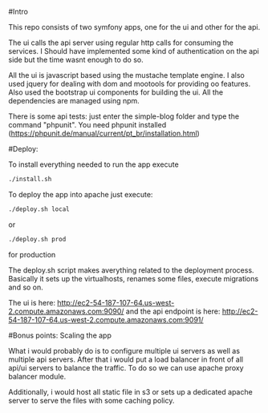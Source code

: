 #Intro

This repo consists of two symfony apps, one for the ui and other for the api.

The ui calls the api server using regular http calls for consuming the services. I Should have implemented some kind of authentication on the api side but the time wasnt enough to do so.

All the ui is javascript based using the mustache template engine. I also used jquery for dealing with dom and mootools for providing oo features. Also used the bootstrap ui components for building the ui. All the dependencies are managed using npm.

There is some api tests: just enter the simple-blog folder and type the command "phpunit". You need phpunit installed (https://phpunit.de/manual/current/pt_br/installation.html)

#Deploy:

To install everything needed to run the app execute

```bash
./install.sh
```

To deploy the app into apache just execute:
```bash
./deploy.sh local
```
or

```bash
./deploy.sh prod
```
for production

The deploy.sh script makes averything related to the deployment process. Basically it sets up the virtualhosts, renames some files, execute migrations and so on.

The ui is here: http://ec2-54-187-107-64.us-west-2.compute.amazonaws.com:9090/ and the api endpoint is here: http://ec2-54-187-107-64.us-west-2.compute.amazonaws.com:9091/

#Bonus points: Scaling the app

What i would probably do is to configure multiple ui servers as well as multiple api servers. After that i would put a load balancer in front of all api/ui servers to balance the traffic. To do so we can use apache proxy balancer module.

Additionally, i would host all static file in s3 or sets up a dedicated apache server to serve the files with some caching policy.

